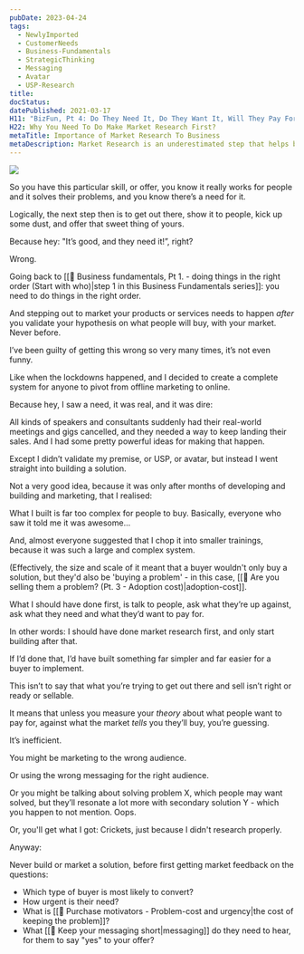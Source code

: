 ```yaml
---
pubDate: 2023-04-24
tags:
  - NewlyImported
  - CustomerNeeds
  - Business-Fundamentals
  - StrategicThinking
  - Messaging
  - Avatar
  - USP-Research
title: 
docStatus: 
datePublished: 2021-03-17
H11: "BizFun, Pt 4: Do They Need It, Do They Want It, Will They Pay For It?"
H22: Why You Need To Do Make Market Research First?
metaTitle: Importance of Market Research To Business
metaDescription: Market Research is an underestimated step that helps businesses make better decisions when it comes to growth and profitability. Here's why you should never skip it.
---
```




![](Media/SalesFlowCoach.app_Problem-validation_market-research_MartinStellar.png|)



So you have this particular skill, or offer, you know it really works for people and it solves their problems, and you know there’s a need for it.

Logically, the next step then is to get out there, show it to people, kick up some dust, and offer that sweet thing of yours.

Because hey: "It’s good, and they need it!”, right?

Wrong.

Going back to [[📄 Business fundamentals, Pt 1. - doing things in the right order (Start with who)|step 1 in this Business Fundamentals series]]: you need to do things in the right order.

And stepping out to market your products or services needs to happen <em>after</em> you validate your hypothesis on what people will buy, with your market. Never before.

I’ve been guilty of getting this wrong so very many times, it’s not even funny.

Like when the lockdowns happened, and I decided to create a complete system for anyone to pivot from offline marketing to online.

Because hey, I saw a need, it was real, and it was dire: 

All kinds of speakers and consultants suddenly had their real-world meetings and gigs cancelled, and they needed a way to keep landing their sales. And I had some pretty powerful ideas for making that happen.

Except I didn’t validate my premise, or USP, or avatar, but instead I went straight into building a solution.

Not a very good idea, because it was only after months of developing and building and marketing, that I realised:

What I built is far too complex for people to buy. Basically, everyone who saw it told me it was awesome... 

And, almost everyone suggested that I chop it into smaller trainings, because it was such a large and complex system. 

(Effectively, the size and scale of it meant that a buyer wouldn't only buy a solution, but they'd also be 'buying a problem' - in this case, [[📄 Are you selling them a problem? (Pt. 3 - Adoption cost)|adoption-cost]].

What I should have done first, is talk to people, ask what they’re up against, ask what they need and what they’d want to pay for.

In other words: I should have done market research first, and only start building after that.

If I’d done that, I’d have built something far simpler and far easier for a buyer to implement.

This isn’t to say that what you’re trying to get out there and sell isn’t right or ready or sellable.

It means that unless you measure your *theory* about what people want to pay for, against what the market *tells* you they’ll buy, you’re guessing.

It’s inefficient.

You might be marketing to the wrong audience.

Or using the wrong messaging for the right audience.

Or you might be talking about solving problem X, which people may want solved, but they’ll resonate a lot more with secondary solution Y - which you happen to not mention. Oops.

Or, you'll get what I got: Crickets, just because I didn't research properly. 

Anyway:

Never build or market a solution, before first getting market feedback on the questions:

- Which type of buyer is most likely to convert?
- How urgent is their need?
- What is [[📄 Purchase motivators - Problem-cost and urgency|the cost of keeping the problem]]?
- What [[📄 Keep your messaging short|messaging]] do they need to hear, for them to say "yes" to your offer?
